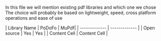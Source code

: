 
In this file we will mention existing pdf libraries and which one we chose
The choice will probably be based on lightweight, speed, cross platform operations 
and ease of use


| Library Name  | PoDoFo | MuPdf|
| ------------- | ------------- |
| Open source   | Yes    | Yes  |
| Content Cell  | Content Cell  |